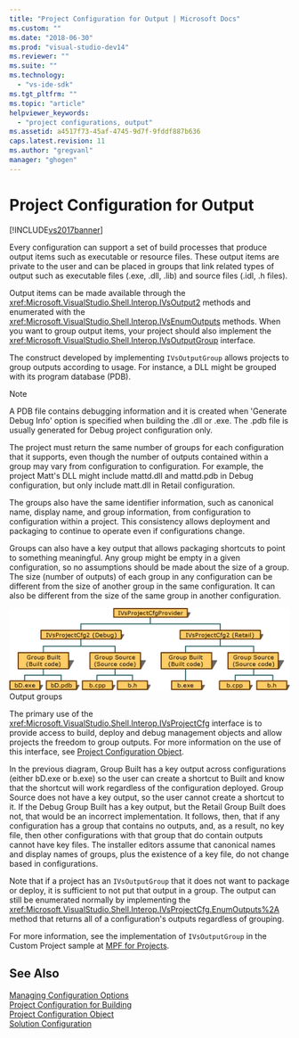 ```yaml
---
title: "Project Configuration for Output | Microsoft Docs"
ms.custom: ""
ms.date: "2018-06-30"
ms.prod: "visual-studio-dev14"
ms.reviewer: ""
ms.suite: ""
ms.technology: 
  - "vs-ide-sdk"
ms.tgt_pltfrm: ""
ms.topic: "article"
helpviewer_keywords: 
  - "project configurations, output"
ms.assetid: a4517f73-45af-4745-9d7f-9fddf887b636
caps.latest.revision: 11
ms.author: "gregvanl"
manager: "ghogen"
---
```

# Project Configuration for Output
[!INCLUDE[vs2017banner](../../includes/vs2017banner.md)]

  
Every configuration can support a set of build processes that produce output items such as executable or resource files. These output items are private to the user and can be placed in groups that link related types of output such as executable files (.exe, .dll, .lib) and source files (.idl, .h files).  
  
 Output items can be made available through the <xref:Microsoft.VisualStudio.Shell.Interop.IVsOutput2> methods and enumerated with the <xref:Microsoft.VisualStudio.Shell.Interop.IVsEnumOutputs> methods. When you want to group output items, your project should also implement the <xref:Microsoft.VisualStudio.Shell.Interop.IVsOutputGroup> interface.  
  
 The construct developed by implementing `IVsOutputGroup` allows projects to group outputs according to usage. For instance, a DLL might be grouped with its program database (PDB).  
  
> [!NOTE]
>  A PDB file contains debugging information and it is created when 'Generate Debug Info' option is specified when building the .dll or .exe. The .pdb file is usually generated for Debug project configuration only.  
  
 The project must return the same number of groups for each configuration that it supports, even though the number of outputs contained within a group may vary from configuration to configuration. For example, the project Matt's DLL might include mattd.dll and mattd.pdb in Debug configuration, but only include matt.dll in Retail configuration.  
  
 The groups also have the same identifier information, such as canonical name, display name, and group information, from configuration to configuration within a project. This consistency allows deployment and packaging to continue to operate even if configurations change.  
  
 Groups can also have a key output that allows packaging shortcuts to point to something meaningful. Any group might be empty in a given configuration, so no assumptions should be made about the size of a group. The size (number of outputs) of each group in any configuration can be different from the size of another group in the same configuration. It can also be different from the size of the same group in another configuration.  
  
 ![Output Groups graphic](../../extensibility/internals/media/vsoutputgroups.gif "vsOutputGroups")  
Output groups  
  
 The primary use of the <xref:Microsoft.VisualStudio.Shell.Interop.IVsProjectCfg> interface is to provide access to build, deploy and debug management objects and allow projects the freedom to group outputs. For more information on the use of this interface, see [Project Configuration Object](../../extensibility/internals/project-configuration-object.md).  
  
 In the previous diagram, Group Built has a key output across configurations (either bD.exe or b.exe) so the user can create a shortcut to Built and know that the shortcut will work regardless of the configuration deployed. Group Source does not have a key output, so the user cannot create a shortcut to it. If the Debug Group Built has a key output, but the Retail Group Built does not, that would be an incorrect implementation. It follows, then, that if any configuration has a group that contains no outputs, and, as a result, no key file, then other configurations with that group that do contain outputs cannot have key files. The installer editors assume that canonical names and display names of groups, plus the existence of a key file, do not change based in configurations.  
  
 Note that if a project has an `IVsOutputGroup` that it does not want to package or deploy, it is sufficient to not put that output in a group. The output can still be enumerated normally by implementing the <xref:Microsoft.VisualStudio.Shell.Interop.IVsProjectCfg.EnumOutputs%2A> method that returns all of a configuration's outputs regardless of grouping.  
  
 For more information, see the implementation of `IVsOutputGroup` in the Custom Project sample at [MPF for Projects](http://mpfproj12.codeplex.com).  
  
## See Also  
 [Managing Configuration Options](../../extensibility/internals/managing-configuration-options.md)   
 [Project Configuration for Building](../../extensibility/internals/project-configuration-for-building.md)   
 [Project Configuration Object](../../extensibility/internals/project-configuration-object.md)   
 [Solution Configuration](../../extensibility/internals/solution-configuration.md)

